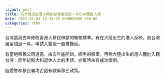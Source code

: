 ```yaml
---
layout: post
title: 有大陸出生港人稱到台灣居留逾一年仍未獲批入籍
date: 2021-02-01 12:35:25.000000000 +08:00
categories: rthk
---
```


台灣當局去年修改香港人移民申請的審核標準。有在大陸出生的港人反映，到台灣居留超過一年，申請入籍但一直被拖延。

有當地移民公司透露，由去年底開始，經手的個案，再無大陸出生的港人獲批入籍台灣；而年紀較大和退休人士的申請，亦暫時未有成功案例。

陸委會和移民署均否認有收緊移民政策。
